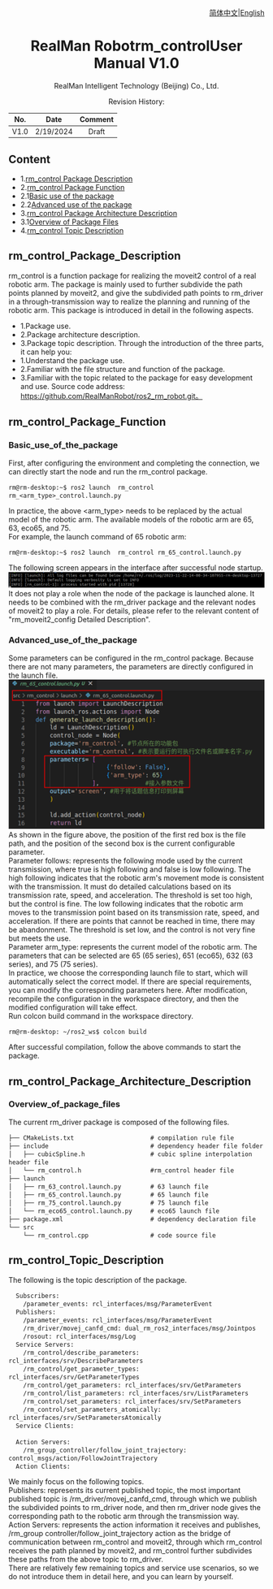 <div align="right">

[简体中文](https://github.com/RealManRobot/ros2_rm_robot/blob/foxy/rm_control/README_CN.md)|[English](https://github.com/RealManRobot/ros2_rm_robot/blob/foxy/rm_control/README.md)
 
</div>

<div align="center">

# RealMan Robotrm_controlUser Manual V1.0

RealMan Intelligent Technology (Beijing) Co., Ltd. 

Revision History:

|No.	  | Date   |	Comment |
| :---: | :----: | :---:   |
|V1.0	  | 2/19/2024 | Draft |

</div>

## Content
* 1.[rm_control Package Description](#rm_control_Package_Description)
* 2.[rm_control Package Function](#rm_control_Package_Function)
* 2.1[Basic use of the package](#Basic_use_of_the_package)
* 2.2[Advanced use of the package](#Advanced_use_of_the_package)
* 3.[rm_control Package Architecture Description](#rm_control_Package_Architecture_Description)
* 3.1[Overview of Package Files](#Overview_of_Package_Files)
* 4.[rm_control Topic Description](#rm_control_Topic_Description)

## rm_control_Package_Description
rm_control is a function package for realizing the moveit2 control of a real robotic arm. The package is mainly used to further subdivide the path points planned by moveit2, and give the subdivided path points to rm_driver in a through-transmission way to realize the planning and running of the robotic arm. This package is introduced in detail in the following aspects.
* 1.Package use.
* 2.Package architecture description.
* 3.Package topic description.
Through the introduction of the three parts, it can help you:
* 1.Understand the package use.
* 2.Familiar with the file structure and function of the package.
* 3.Familiar with the topic related to the package for easy development and use.
Source code address: https://github.com/RealManRobot/ros2_rm_robot.git。
## rm_control_Package_Function
### Basic_use_of_the_package
First, after configuring the environment and completing the connection, we can directly start the node and run the rm_control package.
```
rm@rm-desktop:~$ ros2 launch  rm_control rm_<arm_type>_control.launch.py
```
In practice, the above <arm_type> needs to be replaced by the actual model of the robotic arm. The available models of the robotic arm are 65, 63, eco65, and 75.  
For example, the launch command of 65 robotic arm:
```
rm@rm-desktop:~$ ros2 launch  rm_control rm_65_control.launch.py
```
The following screen appears in the interface after successful node startup.
![image](doc/rm_control1.png)
It does not play a role when the node of the package is launched alone. It needs to be combined with the rm_driver package and the relevant nodes of moveit2 to play a role. For details, please refer to the relevant content of "rm_moveit2_config Detailed Description".
### Advanced_use_of_the_package
Some parameters can be configured in the rm_control package. Because there are not many parameters, the parameters are directly configured in the launch file.
![image](doc/rm_control2.png)
As shown in the figure above, the position of the first red box is the file path, and the position of the second box is the current configurable parameter.  
Parameter follows: represents the following mode used by the current transmission, where true is high following and false is low following. The high following indicates that the robotic arm's movement mode is consistent with the transmission. It must do detailed calculations based on its transmission rate, speed, and acceleration. The threshold is set too high, but the control is fine. The low following indicates that the robotic arm moves to the transmission point based on its transmission rate, speed, and acceleration. If there are points that cannot be reached in time, there may be abandonment. The threshold is set low, and the control is not very fine but meets the use.  
Parameter arm_type: represents the current model of the robotic arm. The parameters that can be selected are 65 (65 series), 651 (eco65), 632 (63 series), and 75 (75 series).  
In practice, we choose the corresponding launch file to start, which will automatically select the correct model. If there are special requirements, you can modify the corresponding parameters here. After modification, recompile the configuration in the workspace directory, and then the modified configuration will take effect.  
Run colcon build command in the workspace directory.  
```
rm@rm-desktop: ~/ros2_ws$ colcon build
```
After successful compilation, follow the above commands to start the package.
## rm_control_Package_Architecture_Description
### Overview_of_package_files
The current rm_driver package is composed of the following files.
```
├── CMakeLists.txt                     # compilation rule file
├── include                            # dependency header file folder
│   ├── cubicSpline.h                  # cubic spline interpolation header file
│   └── rm_control.h                   #rm_control header file
├── launch
│   ├── rm_63_control.launch.py        # 63 launch file
│   ├── rm_65_control.launch.py        # 65 launch file
│   ├── rm_75_control.launch.py        # 75 launch file
│   └── rm_eco65_control.launch.py     # eco65 launch file
├── package.xml                        # dependency declaration file
└── src
    └── rm_control.cpp                 # code source file
```
## rm_control_Topic_Description
The following is the topic description of the package.
```
  Subscribers:
    /parameter_events: rcl_interfaces/msg/ParameterEvent
  Publishers:
    /parameter_events: rcl_interfaces/msg/ParameterEvent
    /rm_driver/movej_canfd_cmd: dual_rm_ros2_interfaces/msg/Jointpos
    /rosout: rcl_interfaces/msg/Log
  Service Servers:
    /rm_control/describe_parameters: rcl_interfaces/srv/DescribeParameters
    /rm_control/get_parameter_types: rcl_interfaces/srv/GetParameterTypes
    /rm_control/get_parameters: rcl_interfaces/srv/GetParameters
    /rm_control/list_parameters: rcl_interfaces/srv/ListParameters
    /rm_control/set_parameters: rcl_interfaces/srv/SetParameters
    /rm_control/set_parameters_atomically: rcl_interfaces/srv/SetParametersAtomically
  Service Clients:

  Action Servers:
    /rm_group_controller/follow_joint_trajectory: control_msgs/action/FollowJointTrajectory
  Action Clients:
```
We mainly focus on the following topics.  
Publishers: represents its current published topic, the most important published topic is /rm_driver/movej_canfd_cmd, through which we publish the subdivided points to rm_driver node, and then rm_driver node gives the corresponding path to the robotic arm through the transmission way.  
Action Servers: represents the action information it receives and publishes, /rm_group controller/follow_joint_trajectory action as the bridge of communication between rm_control and moveit2, through which rm_control receives the path planned by moveit2, and rm_control further subdivides these paths from the above topic to rm_driver.  
There are relatively few remaining topics and service use scenarios, so we do not introduce them in detail here, and you can learn by yourself.
